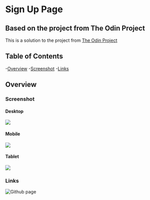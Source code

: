 # Sign Up Page 

## Based on the project from The Odin Project

This is a solution to the project from [The Odin Project](https://www.theodinproject.com/)

## Table of Contents
-[Overview](#overview)
  -[Screenshot](#screenshot)
  -[Links](#links)


## Overview 

### Screenshot

#### Desktop

![](./screenshot/2022-04-03-sign-up-desktop.jpeg)

#### Mobile 

![](./screenshot/2022-04-03-sign-up-mobile.jpeg)

#### Tablet 

![](./screenshot/2022-04-03-sign-up-tablet.jpeg)


### Links

![Github page](https://anythingoes.github.io/Sign-up-page/)

